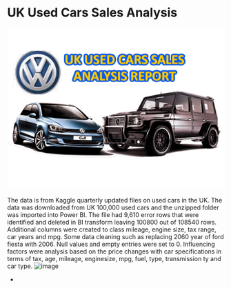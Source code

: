 # UK Used Cars Sales Analysis

![My Image](https://github.com/PaulaGweke/My-First-Data-Analysis-Repo/blob/main/100%2C000_UK_Used_Car_Sales_Analysis/ttilepage.gif)





The data is from Kaggle quarterly updated files on used cars in the UK. The data was downloaded from UK 100,000 used cars and the unzipped folder was imported into Power BI. 
The file had 9,610 error rows that were identified and deleted in BI transform leaving 100800 out of 108540 rows. Additional columns were created to class mileage, engine size, tax range, car years and mpg.
Some data cleaning such as replacing 2060 year of ford fiesta with 2006.
Null values and empty entries were set to 0.
Influencing factors were analysis based on the price changes with car specifications in terms of tax, age, mileage, enginesize, mpg, fuel, type, transmission ty and car type.
![image](https://github.com/PaulaGweke/My-First-Data-Analysis-Repo/assets/122382044/4b12fdb6-e60a-44e4-ac61-2ced45006565)

*
